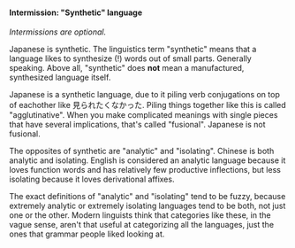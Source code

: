 #### Intermission: "Synthetic" language


*Intermissions are optional.*


Japanese is synthetic. The linguistics term "synthetic" means that a language likes to synthesize (!) words out of small parts. Generally speaking. Above all, "synthetic" does **not** mean a manufactured, synthesized language itself.


Japanese is a synthetic language, due to it piling verb conjugations on top of eachother like 見られたくなかった. Piling things together like this is called "agglutinative". When you make complicated meanings with single pieces that have several implications, that's called "fusional". Japanese is not fusional.


The opposites of synthetic are "analytic" and "isolating". Chinese is both analytic and isolating. English is considered an analytic language because it loves function words and has relatively few productive inflections, but less isolating because it loves derivational affixes.


The exact definitions of "analytic" and "isolating" tend to be fuzzy, because extremely analytic or extremely isolating languages tend to be both, not just one or the other. Modern linguists think that categories like these, in the vague sense, aren't that useful at categorizing all the languages, just the ones that grammar people liked looking at.


